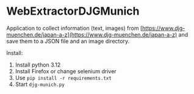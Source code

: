 # WebExtractorDJGMunich

Application to collect information (text, images) from [https://www.djg-muenchen.de/japan-a-z](https://www.djg-muenchen.de/japan-a-z) and save them to a JSON file and an image directory. 

Install:
1. Install python 3.12
2. Install Firefox or change selenium driver
3. Use `pip install -r requirements.txt`
4. Start `djg-munich.py`